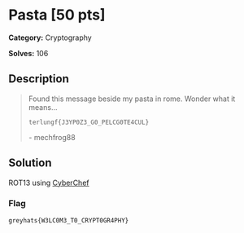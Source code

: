 # Pasta [50 pts]

**Category:** Cryptography

**Solves:** 106

## Description
>Found this message beside my pasta in rome. Wonder what it means...
> 
> `terlungf{J3YP0Z3_G0_PELCG0TE4CUL}`
> 
> \- mechfrog88

## Solution

ROT13 using [CyberChef](https://gchq.github.io/CyberChef/)

### Flag
`greyhats{W3LC0M3_T0_CRYPT0GR4PHY}`

